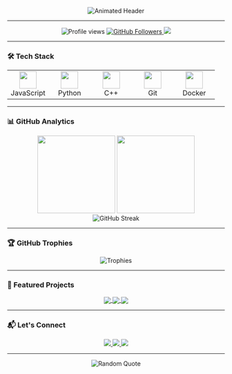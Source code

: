 <!-- En-tête animé personnalisé -->
<div align="center">
  <img src="https://readme-typing-svg.demolab.com?font=Fira+Code&weight=600&size=26&duration=4000&pause=1000&color=6B46C1&center=true&vCenter=true&width=460&lines=Hi+👋,+I'm+Forty+Up;Full-Stack+Developer+🚀;Master's+in+CS+@+Bordeaux+🎓" alt="Animated Header" />
</div>

---

<!-- Badges dynamiques -->
<p align="center">
  <img src="https://komarev.com/ghpvc/?username=fortyup&label=Profile+Views&color=6B46C1&style=flat" alt="Profile views" />
  <a href="https://github.com/fortyup?tab=followers">
    <img src="https://img.shields.io/github/followers/fortyup?label=Followers&style=social&color=6B46C1" alt="GitHub Followers"/>
  </a>
  <a href="https://linkedin.com/in/maximecapel">
    <img src="https://img.shields.io/badge/-LinkedIn-0077B5?style=flat&logo=linkedin&logoColor=white"/>
  </a>
</p>

---

### 🛠️ Tech Stack

<table align="center">
  <tr>
    <td align="center" width="20%">
      <img src="https://cdn.jsdelivr.net/gh/devicons/devicon/icons/javascript/javascript-original.svg" width="40" height="40"/>
      <br>JavaScript
    </td>
    <td align="center" width="20%">
      <img src="https://cdn.jsdelivr.net/gh/devicons/devicon/icons/python/python-original.svg" width="40" height="40"/>
      <br>Python
    </td>
    <td align="center" width="20%">
      <img src="https://cdn.jsdelivr.net/gh/devicons/devicon/icons/cplusplus/cplusplus-original.svg" width="40" height="40"/>
      <br>C++
    </td>
    <td align="center" width="20%">
      <img src="https://cdn.jsdelivr.net/gh/devicons/devicon/icons/git/git-original.svg" width="40" height="40"/>
      <br>Git
    </td>
    <td align="center" width="20%">
      <img src="https://cdn.jsdelivr.net/gh/devicons/devicon/icons/docker/docker-original.svg" width="40" height="40"/>
      <br>Docker
    </td>
  </tr>
</table>

---

### 📊 GitHub Analytics

<div align="center">
  <img height="180em" src="https://github-readme-stats.vercel.app/api?username=fortyup&show_icons=true&theme=radical&include_all_commits=true&count_private=true"/>
  <img height="180em" src="https://github-readme-stats.vercel.app/api/top-langs/?username=fortyup&layout=compact&langs_count=8&theme=radical&hide=procfile"/>
</div>

<div align="center">
  <img src="https://streak-stats.demolab.com?user=fortyup&theme=radical&date_format=j%20M%5B%20Y%5D" alt="GitHub Streak"/>
</div>

---

### 🏆 GitHub Trophies

<div align="center">
  <img src="https://github-profile-trophy.vercel.app/?username=fortyup&theme=radical&row=2&column=4&margin-w=15&margin-h=15" alt="Trophies"/>
</div>

---

### 🚀 Featured Projects

<div align="center">
  <a href="https://github.com/fortyup/CineFlixAPI">
    <img align="center" src="https://github-readme-stats.vercel.app/api/pin/?username=fortyup&repo=CineFlixAPI&theme=vision-friendly-dark" />
  </a>
  <a href="https://github.com/fortyup/pokemon-tcg">
    <img align="center" src="https://github-readme-stats.vercel.app/api/pin/?username=fortyup&repo=pokemon-tcg&theme=vision-friendly-dark" />
  </a>
  <a href="https://github.com/Pablo-Rio/MyTodoList">
    <img align="center" src="https://github-readme-stats.vercel.app/api/pin/?username=Pablo-Rio&repo=MyTodoList&theme=vision-friendly-dark" />
  </a>
</div>

---

### 📬 Let's Connect

<p align="center">
  <a href="https://www.linkedin.com/in/maximecapel/">
    <img src="https://img.shields.io/badge/LinkedIn-0077B5?style=for-the-badge&logo=linkedin&logoColor=white"/>
  </a>
  <a href="https://x.com/fortyup_">
    <img src="https://img.shields.io/badge/X-000000?style=for-the-badge&logo=x&logoColor=white"/>
  </a>
  <a href="mailto:maxime.capel@u-bordeaux.fr">
    <img src="https://img.shields.io/badge/Gmail-D14836?style=for-the-badge&logo=gmail&logoColor=white"/>
  </a>
</p>

---

<div align="center">
  <img src="https://quotes-github-readme.vercel.app/api?type=horizontal&theme=radical" alt="Random Quote"/>
</div>
